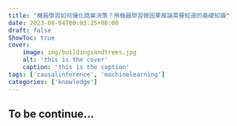 ```yaml
---
title: "機器學習如何優化商業決策？用機器學習做因果推論需要知道的基礎知識"
date: 2023-08-04T00:03:25+08:00
draft: false
ShowToc: true
cover:
    image: img/buildingsandtrees.jpg
    alt: 'this is the cover'
    caption: 'this is the caption'
tags: ['causalinference', 'machinelearning']
categories: ['knowledge']
---
```


## To be continue...
